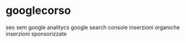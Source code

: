 # googlecorso


seo
sem
google analitycs
google search console
inserzioni organiche
inserzioni sponsorizzate
